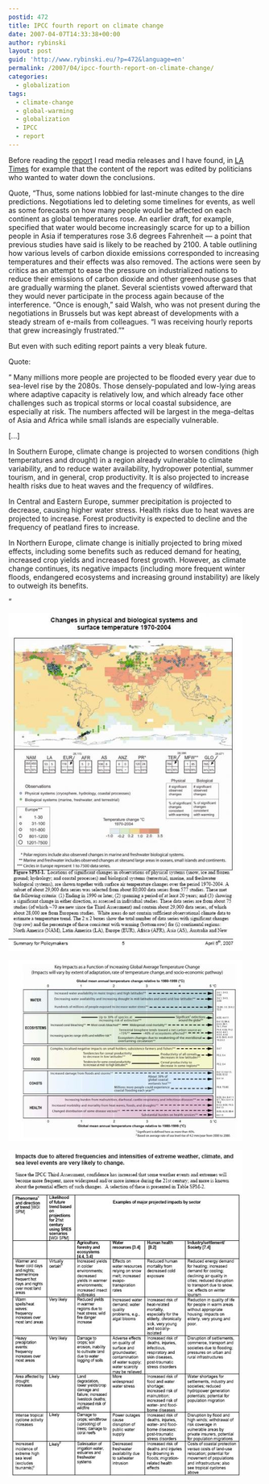```yaml
---
postid: 472
title: IPCC fourth report on climate change
date: 2007-04-07T14:33:38+00:00
author: rybinski
layout: post
guid: 'http://www.rybinski.eu/?p=472&language=en'
permalink: /2007/04/ipcc-fourth-report-on-climate-change/
categories:
  - globalization
tags:
  - climate-change
  - global-warming
  - globalization
  - IPCC
  - report
---
```

Before reading the [report](http://www.rybinski.eu/resources/non-modules.d/dispatcher/dispatch.php?id=2215) I read media releases and I have found, in [LA Times](http://www.latimes.com/news/science/la-sci-warming7apr07,0,6019103.story?track=ntothtml) for example that the content of the report was edited by politicians who wanted to water down the conclusions.

Quote, “Thus, some nations lobbied for last-minute changes to the dire predictions. Negotiations led to deleting some timelines for events, as well as some forecasts on how many people would be affected on each continent as global temperatures rose. An earlier draft, for example, specified that water would become increasingly scarce for up to a billion people in Asia if temperatures rose 3.6 degrees Fahrenheit — a point that previous studies have said is likely to be reached by 2100. A table outlining how various levels of carbon dioxide emissions corresponded to increasing temperatures and their effects was also removed. The actions were seen by critics as an attempt to ease the pressure on industrialized nations to reduce their emissions of carbon dioxide and other greenhouse gases that are gradually warming the planet. Several scientists vowed afterward that they would never participate in the process again because of the interference. “Once is enough,” said Walsh, who was not present during the negotiations in Brussels but was kept abreast of developments with a steady stream of e-mails from colleagues. “I was receiving hourly reports that grew increasingly frustrated.”"

But even with such editing report paints a very bleak future.

Quote:

” Many millions more people are projected to be flooded every year due to sea-level rise by the 2080s. Those densely-populated and low-lying areas where adaptive capacity is relatively low, and which already face other challenges such as tropical storms or local coastal subsidence, are especially at risk. The numbers affected will be largest in the mega-deltas of Asia and Africa while small islands are especially vulnerable.

<!--more-->

[...]

In Southern Europe, climate change is projected to worsen conditions (high temperatures and drought) in a region already vulnerable to climate variability, and to reduce water availability, hydropower potential, summer tourism, and in general, crop productivity. It is also projected to increase health risks due to heat waves and the frequency of wildfires.

In Central and Eastern Europe, summer precipitation is projected to decrease, causing higher water stress. Health risks due to heat waves are projected to increase. Forest productivity is expected to decline and the frequency of peatland fires to increase.

In Northern Europe, climate change is initially projected to bring mixed effects, including some benefits such as reduced demand for heating, increased crop yields and increased forest growth. However, as climate change continues, its negative impacts (including more frequent winter floods, endangered ecosystems and increasing ground instability) are likely to outweigh its benefits.

“

[![ippc_warming.jpg](/uploads/ippc_warming.jpg)](/uploads/ippc_warming.jpg "ippc_warming.jpg")

[![ippc_warming2.jpg](/uploads/ippc_warming2.jpg)](/uploads/ippc_warming2.jpg "ippc_warming2.jpg")

[![ippc_warming3.jpg](/uploads/ippc_warming3.jpg)](/uploads/ippc_warming3.jpg "ippc_warming3.jpg")
